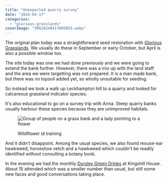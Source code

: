 ```yaml
---
title: "Unexpected quarry survey"
date: "2024-04-17"
categories: 
  - "glorious-grasslands"
coverImage: "IMG20240417095055.webp"
---
```


The original plan today was a straightforward seed restoration with [Glorious Grasslands](https://www.cotswolds-nl.org.uk/looking-after/our-grasslands-projects/glorious-cotswolds-grasslands/). We usually do these in September or early October, but April is also a possible window too.

The site today was one we had done previously and we were going to extend the bank further. However, there was a mix up with the land staff and the area we were targetting was not prepared. It is a man made bank, but there was no topsoil added yet, so wholly unsuitable for seeding.

So instead we took a walk up Leckhampton hill to a quarry and looked for calcareous grassland indicator species.

It's also educational to go on a survey trip with Anna. Steep quarry banks usually harbour these species because they are unimproved habitats.

<figure>

![Group of people on a grass bank and a lady pointing to a flower](images/IMG202404171042261-1024x774.webp)

<figcaption>

Wildflower id training

</figcaption>

</figure>

And it didn't disappoint. Among the usual species, we also found mouse-ear hawkweed, horseshoe vetch and a hawkweed which couldn't be readily identified without consulting a botany book.

In the evening we had the monthly [Dursley Green Drinks](https://dursleygreen.org.uk/dursley-green-drinks/) at Kingshill House. About 15 attended which was a smaller number than usual, but still some new faces and good conversations taking place.
